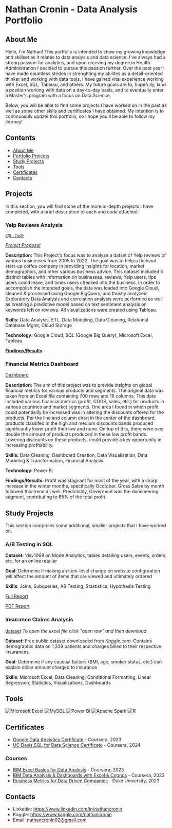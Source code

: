 # Nathan Cronin - Data Analysis Portfolio
## About Me 

Hello, I'm Nathan! This portfolio is intended to show my growing knowledge and skillset as it relates to data analysis and data science. I've always had a strong passion for analytics, and upon receving my degree in Health Administration I decided to pursue this passion further. Over the past year I have made countless strides in strenghting my abilites as a detail-oriented thinker and working with data tools. I have gained vital experience working with Excel, SQL, Tableau, and others. My future goals are to, hopefully, land a position working with data on a day-to-day basis, and to eventually enter a Master's program with a focus on Data Science. 

Below, you will be able to find some projects I have worked on in the past as well as some other skills and certificates I have obtained. My intention is to continuosuly update this portfolio, so I hope you'll be able to follow my journey!

## Contents

+ [About Me](https://github.com/NateCronin/Portfolio/blob/main/README.md#about-me)
+ [Portfolio Projects](https://github.com/NateCronin/Portfolio/blob/main/README.md#projects)
+ [Study Projects](https://github.com/NateCronin/Portfolio/blob/main/README.md#study-projects)
+ [Tools](https://github.com/NateCronin/Portfolio/blob/main/README.md#tools)
+ [Certificates](https://github.com/NateCronin/Portfolio/blob/main/README.md#certificates)
+ [Contacts](https://github.com/NateCronin/Portfolio/blob/main/README.md#contacts)

## Projects

In this section, you will find some of the more in-depth projects I have completed, with a brief description of each and code attached.

### **Yelp Reviews Analysis**

[*`SQL Code`*](Projects/YelpCode.sql)

[*Project Proposal*](Projects/ProjectProposal.pdf)

**Description:** This Project's focus was to analyze a datset of Yelp reviews of various businesses from 2005 to 2022. The goal was to help a fictional start-up coffee company in providing insights for location, market demographics, and other various business advice. This dataset included 5 distinct tables with information on businesses, reviews, Yelp users, tips users could leave, and times users checked into the business. In order to accompolish the intended goals, the data was loaded into Google Cloud, cleaned & processed using Google BigQuery, and thustly analyzed. Exploratory Data Analysis and correlation analysis were performed as well as creating a predictive model based on text sentiment analysis on keywords left on reviews. All visualizations were created using Tableau.

**Skills:** Data Analysis, ETL, Data Modeling, Data Cleaning, Relational Database Mgmt, Cloud Storage

**Technology:** Google Cloud, SQL (Google Big Query), Microsoft Excel, Tableau

[**Findings/Results**](Projects/FinalReport.pdf)

### **Financial Metrics Dashboard**

[Dashboard](Projects/financialmarkets.pdf)

**Description:** The aim of this project was to provide insights on global financial metrics for various products and segments. The original data was taken from an Excel file containing 700 rows and 16 columns. This data included various financial metrics (profit, COGS, sales, etc.) for products in various countries and market segments. One area I found in which profit could potentiallly be increased was in altering the discounts offered for the products. Per the line and column chart in the center of the dashboard, products classifed in the high and medium discounts bands produced significantly lower profit then low and none. On top of this, there were over double the amount of products produced in these low profit bands. Lowering discounts on these products, could provide a key opportunity in increasing profitability. 

**Skills:** Data Cleaning, Dashboard Creation, Data Visualization, Data Modeling & Transformation, Financial Analysis

**Technology:** Power BI

**Findings/Results:** Profit was stagnant for most of the year, with a sharp increase in the winter months, specifically Ocotober. Gross Sales by month followed this trend as well. 
 Predictably, Goverment was the domineering segment, contributing to 65% of the total profit. 


## **Study Projects**

This section comprises some additional, smaller projects that I have worked on.

 ### A/B Testing in SQL
 **Dataset**: 'dsv1069 on Mode Analytics, tables detailing users, events, orders, etc. for an online retailer
 
**Goal**: Determine if making an item-level change on website configuration will affect the amount of items that are viewed and ultimately ordered

**Skills**: Joins, Subqueries, AB Testing, Stastistics, Hypothesis Testing

   [Full Report](https://app.mode.com/nathan_cronin/reports/408cc438431b/runs/4bc488326dfd)
   
   [PDF Report](Projects/ModeReport.pdf)

 ### Insurance Claims Analysis

 [dataset](Projects/InsuranceDatasetGit.xlsx) 
*To open the excel file click "open raw" and then download*
 
 **Dataset**: Free public dataset downloaded from *Kaggle.com*. Contains demographic data on 1,339 patients and charges billed to their respective insurances.

 **Goal**: Determine if any causual factors (BMI, age, smoker status, etc.) can explain dollar amount charged to insurance

 **Skills**: Microsoft Excel, Data Cleaning, Conditional Formatting, Linear Regression, Statistics, Visualizations, Dashboards
## **Tools**

![Microsoft Excel](https://img.shields.io/badge/Microsoft_Excel-217346?style=for-the-badge&logo=microsoft-excel&logoColor=white)
 ![MySQL](https://img.shields.io/badge/mysql-%2300f.svg?style=for-the-badge&logo=mysql&logoColor=white)   ![Power Bi](https://img.shields.io/badge/power_bi-F2C811?style=for-the-badge&logo=powerbi&logoColor=black)   ![Apache Spark](https://img.shields.io/badge/Apache%20Spark-FDEE21?style=flat-square&logo=apachespark&logoColor=black)   ![R](https://img.shields.io/badge/r-%23276DC3.svg?style=for-the-badge&logo=r&logoColor=white)

## **Certificates** 

+ [Google Data Analytics Certificate](https://github.com/NateCronin/Portfolio/blob/main/Certificates/Google%20Data%20Certificate.pdf) - Coursera, 2023
+ [UC Davis SQL for Data Science Certificate](https://github.com/NateCronin/Portfolio/blob/main/Certificates/UC%20Davis%20SQL%20for%20Data%20Science%20Certificate.pdf) - Coursera, 2024



### **Courses**

+ [IBM Excel Basics for Data Analysis](https://github.com/NateCronin/Portfolio/blob/main/Certificates/IBM%20Excel%20Basics.pdf) - Coursera, 2023
+ [IBM Data Analysis & Dashboards with Excel & Cognos](https://github.com/NateCronin/Portfolio/blob/main/Certificates/IBM%20Dashboards.pdf) - Coursera, 2023
+ [Business Metrics for Data Driven Companies](https://github.com/NateCronin/Portfolio/blob/main/Certificates/Business%20Metrics%20Duke%20U.pdf) - Duke University, 2023


## **Contacts**
+ Linkedin: https://www.linkedin.com/in/nathancronin
+ Kaggle: https://www.kaggle.com/nathancronin
+ Email: nathancronin02@gmail.com
